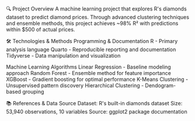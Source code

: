 🔍 Project Overview
A machine learning project that explores R's diamonds dataset to predict diamond prices. Through advanced clustering techniques and ensemble methods, this project achieves ~98% R² with predictions within $500 of actual prices.

🛠️ Technologies & Methods
Programming & Documentation
R - Primary analysis language
Quarto - Reproducible reporting and documentation
Tidyverse - Data manipulation and visualization

Machine Learning Algorithms
Linear Regression - Baseline modeling approach
Random Forest - Ensemble method for feature importance
XGBoost - Gradient boosting for optimal performance
K-Means Clustering - Unsupervised pattern discovery
Hierarchical Clustering - Dendogram-based grouping

📚 References & Data Source
Dataset: R's built-in diamonds dataset
Size: 53,940 observations, 10 variables
Source: ggplot2 package documentation
